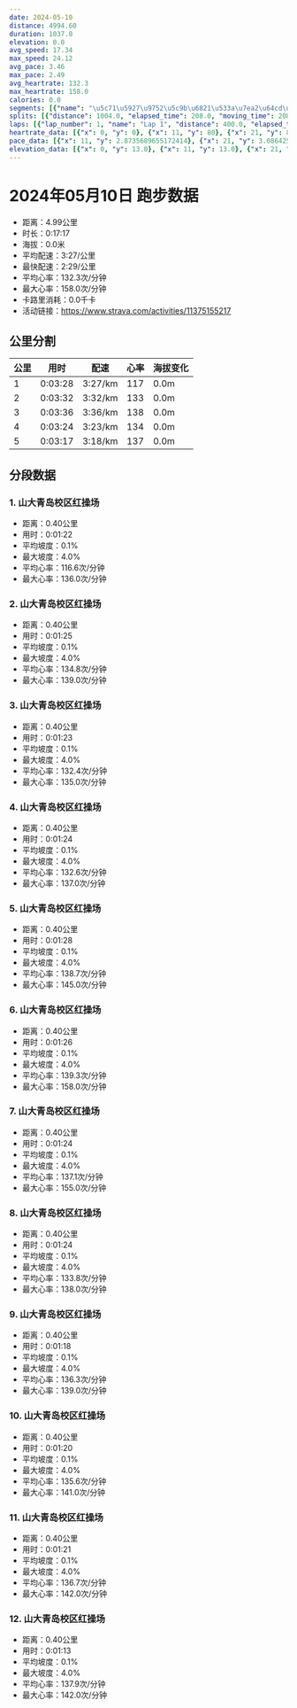 ```yaml
---
date: 2024-05-10
distance: 4994.60
duration: 1037.0
elevation: 0.0
avg_speed: 17.34
max_speed: 24.12
avg_pace: 3.46
max_pace: 2.49
avg_heartrate: 132.3
max_heartrate: 158.0
calories: 0.0
segments: [{"name": "\u5c71\u5927\u9752\u5c9b\u6821\u533a\u7ea2\u64cd\u573a", "distance": 402.2, "elapsed_time": 82.0, "moving_time": 82.0, "average_heartrate": 116.6, "max_heartrate": 136.0, "average_grade": 0.1, "maximum_grade": 4.0, "elevation_difference": 1.0}, {"name": "\u5c71\u5927\u9752\u5c9b\u6821\u533a\u7ea2\u64cd\u573a", "distance": 402.2, "elapsed_time": 85.0, "moving_time": 85.0, "average_heartrate": 134.8, "max_heartrate": 139.0, "average_grade": 0.1, "maximum_grade": 4.0, "elevation_difference": 1.0}, {"name": "\u5c71\u5927\u9752\u5c9b\u6821\u533a\u7ea2\u64cd\u573a", "distance": 402.2, "elapsed_time": 83.0, "moving_time": 83.0, "average_heartrate": 132.4, "max_heartrate": 135.0, "average_grade": 0.1, "maximum_grade": 4.0, "elevation_difference": 1.0}, {"name": "\u5c71\u5927\u9752\u5c9b\u6821\u533a\u7ea2\u64cd\u573a", "distance": 402.2, "elapsed_time": 84.0, "moving_time": 84.0, "average_heartrate": 132.6, "max_heartrate": 137.0, "average_grade": 0.1, "maximum_grade": 4.0, "elevation_difference": 1.0}, {"name": "\u5c71\u5927\u9752\u5c9b\u6821\u533a\u7ea2\u64cd\u573a", "distance": 402.2, "elapsed_time": 88.0, "moving_time": 88.0, "average_heartrate": 138.7, "max_heartrate": 145.0, "average_grade": 0.1, "maximum_grade": 4.0, "elevation_difference": 1.0}, {"name": "\u5c71\u5927\u9752\u5c9b\u6821\u533a\u7ea2\u64cd\u573a", "distance": 402.2, "elapsed_time": 86.0, "moving_time": 86.0, "average_heartrate": 139.3, "max_heartrate": 158.0, "average_grade": 0.1, "maximum_grade": 4.0, "elevation_difference": 1.0}, {"name": "\u5c71\u5927\u9752\u5c9b\u6821\u533a\u7ea2\u64cd\u573a", "distance": 402.2, "elapsed_time": 84.0, "moving_time": 84.0, "average_heartrate": 137.1, "max_heartrate": 155.0, "average_grade": 0.1, "maximum_grade": 4.0, "elevation_difference": 1.0}, {"name": "\u5c71\u5927\u9752\u5c9b\u6821\u533a\u7ea2\u64cd\u573a", "distance": 402.2, "elapsed_time": 84.0, "moving_time": 84.0, "average_heartrate": 133.8, "max_heartrate": 138.0, "average_grade": 0.1, "maximum_grade": 4.0, "elevation_difference": 1.0}, {"name": "\u5c71\u5927\u9752\u5c9b\u6821\u533a\u7ea2\u64cd\u573a", "distance": 402.2, "elapsed_time": 78.0, "moving_time": 78.0, "average_heartrate": 136.3, "max_heartrate": 139.0, "average_grade": 0.1, "maximum_grade": 4.0, "elevation_difference": 1.0}, {"name": "\u5c71\u5927\u9752\u5c9b\u6821\u533a\u7ea2\u64cd\u573a", "distance": 402.2, "elapsed_time": 80.0, "moving_time": 80.0, "average_heartrate": 135.6, "max_heartrate": 141.0, "average_grade": 0.1, "maximum_grade": 4.0, "elevation_difference": 1.0}, {"name": "\u5c71\u5927\u9752\u5c9b\u6821\u533a\u7ea2\u64cd\u573a", "distance": 402.2, "elapsed_time": 81.0, "moving_time": 81.0, "average_heartrate": 136.7, "max_heartrate": 142.0, "average_grade": 0.1, "maximum_grade": 4.0, "elevation_difference": 1.0}, {"name": "\u5c71\u5927\u9752\u5c9b\u6821\u533a\u7ea2\u64cd\u573a", "distance": 402.2, "elapsed_time": 73.0, "moving_time": 73.0, "average_heartrate": 137.9, "max_heartrate": 142.0, "average_grade": 0.1, "maximum_grade": 4.0, "elevation_difference": 1.0}]
splits: [{"distance": 1004.0, "elapsed_time": 208.0, "moving_time": 208.0, "average_speed": 4.83, "pace": 3.450662525879917, "average_heartrate": 117.05288461538461, "elevation_difference": 0.0, "split_number": 1}, {"distance": 998.0, "elapsed_time": 212.0, "moving_time": 212.0, "average_speed": 4.71, "pace": 3.538577494692144, "average_heartrate": 133.27358490566039, "elevation_difference": 0.0, "split_number": 2}, {"distance": 998.0, "elapsed_time": 216.0, "moving_time": 216.0, "average_speed": 4.62, "pace": 3.607510822510822, "average_heartrate": 138.9212962962963, "elevation_difference": 0.0, "split_number": 3}, {"distance": 1003.0, "elapsed_time": 204.0, "moving_time": 204.0, "average_speed": 4.92, "pace": 3.3875406504065038, "average_heartrate": 134.89705882352942, "elevation_difference": 0.0, "split_number": 4}, {"distance": 991.6, "elapsed_time": 197.0, "moving_time": 197.0, "average_speed": 5.03, "pace": 3.313459244532803, "average_heartrate": 137.16326530612244, "elevation_difference": 0.0, "split_number": 5}]
laps: [{"lap_number": 1, "name": "Lap 1", "distance": 400.0, "elapsed_time": 76.0, "moving_time": 76.0, "average_speed": 5.26, "pace": 3.168574144486692, "average_heartrate": 83.625, "max_heartrate": 113, "start_date": "2024-05-10 15:40:17+00:00", "elevation_difference": 0.0}, {"lap_number": 2, "name": "Lap 2", "distance": 400.0, "elapsed_time": 89.0, "moving_time": 89.0, "average_speed": 4.49, "pace": 3.71195991091314, "average_heartrate": 131.0, "max_heartrate": 137, "start_date": "2024-05-10 15:41:35+00:00", "elevation_difference": 0.0}, {"lap_number": 3, "name": "Lap 3", "distance": 400.0, "elapsed_time": 84.0, "moving_time": 84.0, "average_speed": 4.76, "pace": 3.50140756302521, "average_heartrate": 131.75, "max_heartrate": 134, "start_date": "2024-05-10 15:43:04+00:00", "elevation_difference": 0.0}, {"lap_number": 4, "name": "Lap 4", "distance": 400.0, "elapsed_time": 83.0, "moving_time": 83.0, "average_speed": 4.82, "pace": 3.457821576763485, "average_heartrate": 132.0, "max_heartrate": 135, "start_date": "2024-05-10 15:44:28+00:00", "elevation_difference": 0.0}, {"lap_number": 5, "name": "Lap 5", "distance": 400.0, "elapsed_time": 86.0, "moving_time": 86.0, "average_speed": 4.65, "pace": 3.5842365591397845, "average_heartrate": 135.14285714285714, "max_heartrate": 137, "start_date": "2024-05-10 15:45:52+00:00", "elevation_difference": 0.0}, {"lap_number": 6, "name": "Lap 6", "distance": 400.0, "elapsed_time": 87.0, "moving_time": 87.0, "average_speed": 4.6, "pace": 3.623195652173913, "average_heartrate": 137.5, "max_heartrate": 145, "start_date": "2024-05-10 15:47:18+00:00", "elevation_difference": 0.0}, {"lap_number": 7, "name": "Lap 7", "distance": 400.0, "elapsed_time": 85.0, "moving_time": 85.0, "average_speed": 4.71, "pace": 3.538577494692144, "average_heartrate": 143.75, "max_heartrate": 154, "start_date": "2024-05-10 15:48:46+00:00", "elevation_difference": 0.0}, {"lap_number": 8, "name": "Lap 8", "distance": 400.0, "elapsed_time": 85.0, "moving_time": 85.0, "average_speed": 4.71, "pace": 3.538577494692144, "average_heartrate": 132.5, "max_heartrate": 136, "start_date": "2024-05-10 15:50:11+00:00", "elevation_difference": 0.0}, {"lap_number": 9, "name": "Lap 9", "distance": 400.0, "elapsed_time": 79.0, "moving_time": 79.0, "average_speed": 5.06, "pace": 3.293814229249012, "average_heartrate": 135.5, "max_heartrate": 138, "start_date": "2024-05-10 15:51:37+00:00", "elevation_difference": 0.0}, {"lap_number": 10, "name": "Lap 10", "distance": 400.0, "elapsed_time": 81.0, "moving_time": 81.0, "average_speed": 4.94, "pace": 3.3738259109311737, "average_heartrate": 134.875, "max_heartrate": 138, "start_date": "2024-05-10 15:52:57+00:00", "elevation_difference": 0.0}, {"lap_number": 11, "name": "Lap 11", "distance": 400.0, "elapsed_time": 81.0, "moving_time": 81.0, "average_speed": 4.94, "pace": 3.3738259109311737, "average_heartrate": 137.0, "max_heartrate": 140, "start_date": "2024-05-10 15:54:18+00:00", "elevation_difference": 0.0}, {"lap_number": 12, "name": "Lap 12", "distance": 400.0, "elapsed_time": 78.0, "moving_time": 78.0, "average_speed": 5.13, "pace": 3.248869395711501, "average_heartrate": 136.25, "max_heartrate": 141, "start_date": "2024-05-10 15:55:40+00:00", "elevation_difference": 0.0}, {"lap_number": 13, "name": "Lap 13", "distance": 194.61, "elapsed_time": 36.0, "moving_time": 36.0, "average_speed": 5.41, "pace": 3.0807208872458407, "average_heartrate": 139.5, "max_heartrate": 141, "start_date": "2024-05-10 15:56:59+00:00", "elevation_difference": 0.0}]
heartrate_data: [{"x": 0, "y": 0}, {"x": 11, "y": 80}, {"x": 21, "y": 81}, {"x": 31, "y": 86}, {"x": 41, "y": 95}, {"x": 51, "y": 105}, {"x": 62, "y": 109}, {"x": 72, "y": 113}, {"x": 83, "y": 116}, {"x": 95, "y": 120}, {"x": 106, "y": 133}, {"x": 117, "y": 136}, {"x": 128, "y": 136}, {"x": 139, "y": 136}, {"x": 150, "y": 137}, {"x": 162, "y": 134}, {"x": 173, "y": 134}, {"x": 184, "y": 134}, {"x": 194, "y": 131}, {"x": 205, "y": 132}, {"x": 216, "y": 130}, {"x": 227, "y": 131}, {"x": 238, "y": 130}, {"x": 248, "y": 132}, {"x": 258, "y": 134}, {"x": 270, "y": 135}, {"x": 280, "y": 132}, {"x": 291, "y": 129}, {"x": 302, "y": 127}, {"x": 312, "y": 132}, {"x": 324, "y": 135}, {"x": 334, "y": 132}, {"x": 345, "y": 134}, {"x": 356, "y": 137}, {"x": 366, "y": 133}, {"x": 377, "y": 136}, {"x": 389, "y": 135}, {"x": 400, "y": 135}, {"x": 412, "y": 136}, {"x": 422, "y": 139}, {"x": 433, "y": 143}, {"x": 445, "y": 139}, {"x": 456, "y": 145}, {"x": 466, "y": 132}, {"x": 478, "y": 133}, {"x": 489, "y": 136}, {"x": 499, "y": 133}, {"x": 510, "y": 133}, {"x": 522, "y": 141}, {"x": 533, "y": 147}, {"x": 543, "y": 154}, {"x": 553, "y": 154}, {"x": 564, "y": 145}, {"x": 575, "y": 141}, {"x": 585, "y": 135}, {"x": 595, "y": 129}, {"x": 607, "y": 131}, {"x": 617, "y": 134}, {"x": 628, "y": 134}, {"x": 638, "y": 134}, {"x": 650, "y": 136}, {"x": 661, "y": 132}, {"x": 671, "y": 130}, {"x": 681, "y": 135}, {"x": 693, "y": 135}, {"x": 704, "y": 132}, {"x": 714, "y": 135}, {"x": 724, "y": 137}, {"x": 734, "y": 136}, {"x": 744, "y": 138}, {"x": 754, "y": 136}, {"x": 765, "y": 136}, {"x": 777, "y": 133}, {"x": 787, "y": 136}, {"x": 797, "y": 138}, {"x": 808, "y": 136}, {"x": 818, "y": 135}, {"x": 828, "y": 134}, {"x": 838, "y": 131}, {"x": 849, "y": 136}, {"x": 859, "y": 136}, {"x": 870, "y": 139}, {"x": 881, "y": 140}, {"x": 893, "y": 137}, {"x": 903, "y": 137}, {"x": 913, "y": 134}, {"x": 923, "y": 136}, {"x": 933, "y": 136}, {"x": 944, "y": 135}, {"x": 954, "y": 138}, {"x": 964, "y": 141}, {"x": 975, "y": 140}, {"x": 985, "y": 133}, {"x": 995, "y": 131}, {"x": 1005, "y": 137}, {"x": 1016, "y": 141}, {"x": 1026, "y": 140}, {"x": 1037, "y": 140}]
pace_data: [{"x": 11, "y": 2.8735689655172414}, {"x": 21, "y": 3.0864259259259255}, {"x": 31, "y": 3.1446603773584902}, {"x": 41, "y": 3.205134615384615}, {"x": 51, "y": 3.546106382978723}, {"x": 62, "y": 3.787886363636363}, {"x": 72, "y": 3.4722291666666667}, {"x": 83, "y": 3.7037111111111107}, {"x": 95, "y": 5.376354838709677}, {"x": 106, "y": 3.401367346938775}, {"x": 117, "y": 3.4722291666666667}, {"x": 128, "y": 3.7037111111111107}, {"x": 139, "y": 3.4722291666666667}, {"x": 150, "y": 3.787886363636363}, {"x": 162, "y": 3.3333399999999997}, {"x": 173, "y": 3.205134615384615}, {"x": 184, "y": 3.546106382978723}, {"x": 194, "y": 3.4722291666666667}, {"x": 205, "y": 3.546106382978723}, {"x": 216, "y": 3.787886363636363}, {"x": 227, "y": 3.7037111111111107}, {"x": 238, "y": 3.546106382978723}, {"x": 248, "y": 3.2679803921568626}, {"x": 258, "y": 3.1446603773584902}, {"x": 270, "y": 3.4722291666666667}, {"x": 280, "y": 3.401367346938775}, {"x": 291, "y": 3.4722291666666667}, {"x": 302, "y": 3.7037111111111107}, {"x": 312, "y": 3.623195652173913}, {"x": 324, "y": 3.205134615384615}, {"x": 334, "y": 3.0864259259259255}, {"x": 345, "y": 4.166675}, {"x": 356, "y": 3.401367346938775}, {"x": 366, "y": 3.3333399999999997}, {"x": 377, "y": 3.4722291666666667}, {"x": 389, "y": 4.166675}, {"x": 400, "y": 3.875976744186046}, {"x": 412, "y": 3.623195652173913}, {"x": 422, "y": 3.623195652173913}, {"x": 433, "y": 3.787886363636363}, {"x": 445, "y": 3.787886363636363}, {"x": 456, "y": 3.623195652173913}, {"x": 466, "y": 3.623195652173913}, {"x": 478, "y": 3.787886363636363}, {"x": 489, "y": 3.4722291666666667}, {"x": 499, "y": 3.4722291666666667}, {"x": 510, "y": 3.4722291666666667}, {"x": 522, "y": 4.761914285714285}, {"x": 533, "y": 3.401367346938775}, {"x": 543, "y": 3.4722291666666667}, {"x": 553, "y": 3.401367346938775}, {"x": 564, "y": 3.7037111111111107}, {"x": 575, "y": 3.787886363636363}, {"x": 585, "y": 3.4722291666666667}, {"x": 595, "y": 3.205134615384615}, {"x": 607, "y": 4.385973684210526}, {"x": 617, "y": 3.2679803921568626}, {"x": 628, "y": 3.4722291666666667}, {"x": 638, "y": 3.4722291666666667}, {"x": 650, "y": 3.968261904761904}, {"x": 661, "y": 3.875976744186046}, {"x": 671, "y": 3.401367346938775}, {"x": 681, "y": 3.546106382978723}, {"x": 693, "y": 4.065048780487805}, {"x": 704, "y": 3.546106382978723}, {"x": 714, "y": 3.623195652173913}, {"x": 724, "y": 3.3333399999999997}, {"x": 734, "y": 3.0864259259259255}, {"x": 744, "y": 3.1446603773584902}, {"x": 754, "y": 3.1446603773584902}, {"x": 765, "y": 3.968261904761904}, {"x": 777, "y": 3.623195652173913}, {"x": 787, "y": 3.3333399999999997}, {"x": 797, "y": 3.205134615384615}, {"x": 808, "y": 3.787886363636363}, {"x": 818, "y": 2.9239824561403505}, {"x": 828, "y": 3.546106382978723}, {"x": 838, "y": 3.0864259259259255}, {"x": 849, "y": 3.1446603773584902}, {"x": 859, "y": 3.4722291666666667}, {"x": 870, "y": 3.2679803921568626}, {"x": 881, "y": 3.205134615384615}, {"x": 893, "y": 3.623195652173913}, {"x": 903, "y": 3.4722291666666667}, {"x": 913, "y": 3.546106382978723}, {"x": 923, "y": 2.8248644067796604}, {"x": 933, "y": 3.205134615384615}, {"x": 944, "y": 4.166675}, {"x": 954, "y": 3.3333399999999997}, {"x": 964, "y": 3.3333399999999997}, {"x": 975, "y": 3.3333399999999997}, {"x": 985, "y": 3.3333399999999997}, {"x": 995, "y": 2.8248644067796604}, {"x": 1005, "y": 2.9761964285714284}, {"x": 1016, "y": 3.7037111111111107}, {"x": 1026, "y": 3.0864259259259255}, {"x": 1037, "y": 3.2539437719640762}]
elevation_data: [{"x": 0, "y": 13.0}, {"x": 11, "y": 13.0}, {"x": 21, "y": 14.0}, {"x": 31, "y": 14.0}, {"x": 41, "y": 14.0}, {"x": 51, "y": 14.0}, {"x": 62, "y": 14.0}, {"x": 72, "y": 14.0}, {"x": 83, "y": 13.0}, {"x": 95, "y": 13.0}, {"x": 106, "y": 13.0}, {"x": 117, "y": 13.0}, {"x": 128, "y": 13.0}, {"x": 139, "y": 13.0}, {"x": 150, "y": 13.0}, {"x": 162, "y": 13.0}, {"x": 173, "y": 13.0}, {"x": 184, "y": 13.0}, {"x": 194, "y": 13.0}, {"x": 205, "y": 13.0}, {"x": 216, "y": 13.0}, {"x": 227, "y": 13.0}, {"x": 238, "y": 13.0}, {"x": 248, "y": 13.0}, {"x": 258, "y": 13.0}, {"x": 270, "y": 13.0}, {"x": 280, "y": 13.0}, {"x": 291, "y": 13.0}, {"x": 302, "y": 13.0}, {"x": 312, "y": 13.0}, {"x": 324, "y": 13.0}, {"x": 334, "y": 13.0}, {"x": 345, "y": 13.0}, {"x": 356, "y": 13.0}, {"x": 366, "y": 13.0}, {"x": 377, "y": 13.0}, {"x": 389, "y": 13.0}, {"x": 400, "y": 13.0}, {"x": 412, "y": 13.0}, {"x": 422, "y": 13.0}, {"x": 433, "y": 13.0}, {"x": 445, "y": 13.0}, {"x": 456, "y": 13.0}, {"x": 466, "y": 13.0}, {"x": 478, "y": 13.0}, {"x": 489, "y": 13.0}, {"x": 499, "y": 13.0}, {"x": 510, "y": 13.0}, {"x": 522, "y": 13.0}, {"x": 533, "y": 13.0}, {"x": 543, "y": 13.0}, {"x": 553, "y": 13.0}, {"x": 564, "y": 13.0}, {"x": 575, "y": 13.0}, {"x": 585, "y": 13.0}, {"x": 595, "y": 13.0}, {"x": 607, "y": 13.0}, {"x": 617, "y": 13.0}, {"x": 628, "y": 13.0}, {"x": 638, "y": 13.0}, {"x": 650, "y": 13.0}, {"x": 661, "y": 13.0}, {"x": 671, "y": 13.0}, {"x": 681, "y": 13.0}, {"x": 693, "y": 13.0}, {"x": 704, "y": 13.0}, {"x": 714, "y": 13.0}, {"x": 724, "y": 13.0}, {"x": 734, "y": 13.0}, {"x": 744, "y": 13.0}, {"x": 754, "y": 13.0}, {"x": 765, "y": 13.0}, {"x": 777, "y": 13.0}, {"x": 787, "y": 13.0}, {"x": 797, "y": 13.0}, {"x": 808, "y": 13.0}, {"x": 818, "y": 13.0}, {"x": 828, "y": 13.0}, {"x": 838, "y": 13.0}, {"x": 849, "y": 13.0}, {"x": 859, "y": 13.0}, {"x": 870, "y": 13.0}, {"x": 881, "y": 13.0}, {"x": 893, "y": 13.0}, {"x": 903, "y": 13.0}, {"x": 913, "y": 13.0}, {"x": 923, "y": 13.0}, {"x": 933, "y": 13.0}, {"x": 944, "y": 13.0}, {"x": 954, "y": 13.0}, {"x": 964, "y": 13.0}, {"x": 975, "y": 13.0}, {"x": 985, "y": 13.0}, {"x": 995, "y": 13.0}, {"x": 1005, "y": 13.0}, {"x": 1016, "y": 13.0}, {"x": 1026, "y": 13.0}, {"x": 1037, "y": 13.0}]
---
```


# 2024年05月10日 跑步数据

- 距离：4.99公里
- 时长：0:17:17
- 海拔：0.0米
- 平均配速：3:27/公里
- 最快配速：2:29/公里
- 平均心率：132.3次/分钟
- 最大心率：158.0次/分钟
- 卡路里消耗：0.0千卡
- 活动链接：https://www.strava.com/activities/11375155217

## 公里分割

| 公里 | 用时 | 配速 | 心率 | 海拔变化 |
|------|------|------|------|------|
| 1 | 0:03:28 | 3:27/km | 117 | 0.0m |
| 2 | 0:03:32 | 3:32/km | 133 | 0.0m |
| 3 | 0:03:36 | 3:36/km | 138 | 0.0m |
| 4 | 0:03:24 | 3:23/km | 134 | 0.0m |
| 5 | 0:03:17 | 3:18/km | 137 | 0.0m |


## 分段数据

### 1. 山大青岛校区红操场

- 距离：0.40公里
- 用时：0:01:22
- 平均坡度：0.1%
- 最大坡度：4.0%
- 平均心率：116.6次/分钟
- 最大心率：136.0次/分钟

### 2. 山大青岛校区红操场

- 距离：0.40公里
- 用时：0:01:25
- 平均坡度：0.1%
- 最大坡度：4.0%
- 平均心率：134.8次/分钟
- 最大心率：139.0次/分钟

### 3. 山大青岛校区红操场

- 距离：0.40公里
- 用时：0:01:23
- 平均坡度：0.1%
- 最大坡度：4.0%
- 平均心率：132.4次/分钟
- 最大心率：135.0次/分钟

### 4. 山大青岛校区红操场

- 距离：0.40公里
- 用时：0:01:24
- 平均坡度：0.1%
- 最大坡度：4.0%
- 平均心率：132.6次/分钟
- 最大心率：137.0次/分钟

### 5. 山大青岛校区红操场

- 距离：0.40公里
- 用时：0:01:28
- 平均坡度：0.1%
- 最大坡度：4.0%
- 平均心率：138.7次/分钟
- 最大心率：145.0次/分钟

### 6. 山大青岛校区红操场

- 距离：0.40公里
- 用时：0:01:26
- 平均坡度：0.1%
- 最大坡度：4.0%
- 平均心率：139.3次/分钟
- 最大心率：158.0次/分钟

### 7. 山大青岛校区红操场

- 距离：0.40公里
- 用时：0:01:24
- 平均坡度：0.1%
- 最大坡度：4.0%
- 平均心率：137.1次/分钟
- 最大心率：155.0次/分钟

### 8. 山大青岛校区红操场

- 距离：0.40公里
- 用时：0:01:24
- 平均坡度：0.1%
- 最大坡度：4.0%
- 平均心率：133.8次/分钟
- 最大心率：138.0次/分钟

### 9. 山大青岛校区红操场

- 距离：0.40公里
- 用时：0:01:18
- 平均坡度：0.1%
- 最大坡度：4.0%
- 平均心率：136.3次/分钟
- 最大心率：139.0次/分钟

### 10. 山大青岛校区红操场

- 距离：0.40公里
- 用时：0:01:20
- 平均坡度：0.1%
- 最大坡度：4.0%
- 平均心率：135.6次/分钟
- 最大心率：141.0次/分钟

### 11. 山大青岛校区红操场

- 距离：0.40公里
- 用时：0:01:21
- 平均坡度：0.1%
- 最大坡度：4.0%
- 平均心率：136.7次/分钟
- 最大心率：142.0次/分钟

### 12. 山大青岛校区红操场

- 距离：0.40公里
- 用时：0:01:13
- 平均坡度：0.1%
- 最大坡度：4.0%
- 平均心率：137.9次/分钟
- 最大心率：142.0次/分钟

